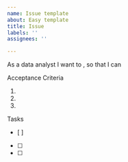 ```yaml
---
name: Issue template
about: Easy template
title: Issue
labels: ''
assignees: ''

---
```


As a data analyst I want to , so that I can 

Acceptance Criteria

1. 
2. 
3. 

Tasks
- [ ] 
- [ ] 
- [ ]
